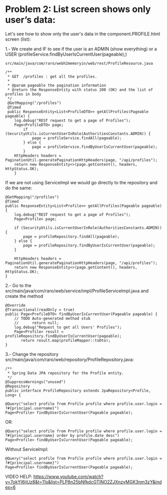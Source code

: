 # Problem 2: List screen shows only user’s data:

Let's see how to show only the user's data in the component.PROFILE.html screen (list):

1.- We create and IF to see if the user is an ADMIN (show everything) or a USER (profileService.findByUserIsCurrentUser(pageable);) 
 
	src/main/java/com/raro/webh2memoryin/web/rest/ProfileResource.java
	
	/**
	 * GET  /profiles : get all the profiles.
	 *
	 * @param pageable the pagination information
	 * @return the ResponseEntity with status 200 (OK) and the list of profiles in body
	 */    
	 @GetMapping("/profiles")
	 @Timed
	 public ResponseEntity<List<ProfileDTO>> getAllProfiles(Pageable pageable) {
	    log.debug("REST request to get a page of Profiles");
	    Page<ProfileDTO> page;
	      	if (SecurityUtils.isCurrentUserInRole(AuthoritiesConstants.ADMIN)) {
	       		page = profileService.findAll(pageable);
	       	} else {
	       		page = profileService.findByUserIsCurrentUser(pageable);
	       	}
	    HttpHeaders headers = PaginationUtil.generatePaginationHttpHeaders(page, "/api/profiles");
	    return new ResponseEntity<>(page.getContent(), headers, HttpStatus.OK);
	    }


If we are not using ServiceImpl we would go directly to the repository and do the same:

    @GetMapping("/profiles")
    @Timed
    public ResponseEntity<List<Profile>> getAllProfiles(Pageable pageable) {
        log.debug("REST request to get a page of Profiles");
        Page<Profile> page;
        
      	if (SecurityUtils.isCurrentUserInRole(AuthoritiesConstants.ADMIN)) {
       		page = profileRepository.findAll(pageable);
       	} else {
       		page = profileRepository.findByUserIsCurrentUser(pageable);
       	}

        HttpHeaders headers = PaginationUtil.generatePaginationHttpHeaders(page, "/api/profiles");
        return new ResponseEntity<>(page.getContent(), headers, HttpStatus.OK);
    }

2.- Go to the src/main/java/com/raro/web/service/impl/ProfileServiceImpl.java and create the method
	
	@Override
	@Transactional(readOnly = true)
	public Page<ProfileDTO> findByUserIsCurrentUser(Pageable pageable) {
		// TODO Auto-generated method stub
		//		return null;
		log.debug("Request to get all Users' Profiles");
		Page<Profile> result = profileRepository.findByUserIsCurrentUser(pageable);
	       return result.map(profileMapper::toDto);
	}


3.- Change the repository src/main/java/com/raro/web/repository/ProfileRepository.java:

	/**
	 * Spring Data JPA repository for the Profile entity.
	 */
	@SuppressWarnings("unused")
	@Repository
	public interface ProfileRepository extends JpaRepository<Profile, Long> {
	
	@Query("select profile from Profile profile where profile.user.login = ?#{principal.username}")
	Page<Profile> findByUserIsCurrentUser(Pageable pageable);
	
OR: 

	@Query("select profile from Profile profile where profile.user.login = ?#{principal.username} order by profile.date desc")
	Page<Profile> findByUserIsCurrentUser(Pageable pageable);


Without ServiceImpl:

    @Query("select profile from Profile profile where profile.user.login = ?#{principal.username}")
    Page<Profile> findByUserIsCurrentUser(Pageable pageable);


VIDEO HELP: https://www.youtube.com/watch?v=7okYI6ijUz8&t=11s&list=PLP8n25bNfkdcGTINO2ZJXnzvMGK3nm3zY&index=6 
